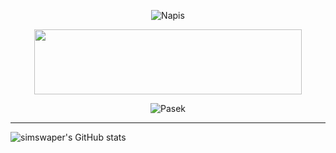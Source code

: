 <p align="center">
  <img src="https://readme-typing-svg.herokuapp.com?font=Fira+Code&pause=1000&center=true&random=false&width=435&lines=Hi+everyone!;I'm+6un4i6ht3r.;Python+Developer;HTML+Developer;Love+play+games." alt="Napis" />
</p>

<p align="center">
  <img class="status" width="428px" height="104px" src="https://api.status.gg/discord/1180873673964535849?theme%5Bbackground%5D%5Bprimary%5D=00000000&theme%5Bbackground%5D%5Bsecondary%5D=00000000&theme%5Blogo%5D=00000000&hide%5BsmallImage%5D=true">
</p>

<p align="center">
  <img src="https://i.ibb.co/nw1H8KF/image.png" alt="Pasek" />
</p>

***

![simswaper's GitHub stats](https://github-readme-stats.vercel.app/api?username=simswaper&show_icons=true&theme=radical&locale=pl)
